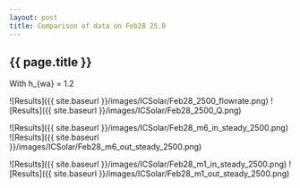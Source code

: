```yaml
---
layout: post
title: Comparison of data on Feb28 25.0
---
```

{{ page.title }}
-----------------
With h_{wa} = 1.2

![Results]({{ site.baseurl }}/images/ICSolar/Feb28_2500_flowrate.png) ![Results]({{ site.baseurl }}/images/ICSolar/Feb28_2500_Q.png)

![Results]({{ site.baseurl }}/images/ICSolar/Feb28_m6_in_steady_2500.png) ![Results]({{ site.baseurl }}/images/ICSolar/Feb28_m6_out_steady_2500.png)

![Results]({{ site.baseurl }}/images/ICSolar/Feb28_m1_in_steady_2500.png) ![Results]({{ site.baseurl }}/images/ICSolar/Feb28_m1_out_steady_2500.png)

